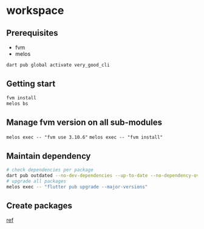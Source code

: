 # workspace

## Prerequisites

- fvm
- melos

```sh
dart pub global activate very_good_cli
```

## Getting start

```bash
fvm install
melos bs
```

## Manage fvm version on all sub-modules

`melos exec -- "fvm use 3.10.6"`
`melos exec -- "fvm install"`

## Maintain dependency

```sh
# check dependencies per package
dart pub outdated --no-dev-dependencies --up-to-date --no-dependency-overrides
# upgrade all packages
melos exec -- "flutter pub upgrade --major-versions"
```

## Create packages

[ref](https://pub.dev/packages/very_good_cli)
